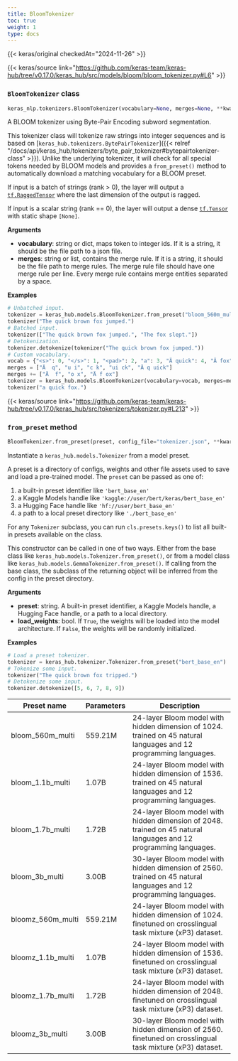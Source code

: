 ```yaml
---
title: BloomTokenizer
toc: true
weight: 1
type: docs
---
```


{{< keras/original checkedAt="2024-11-26" >}}

{{< keras/source link="https://github.com/keras-team/keras-hub/tree/v0.17.0/keras_hub/src/models/bloom/bloom_tokenizer.py#L6" >}}

### `BloomTokenizer` class

```python
keras_nlp.tokenizers.BloomTokenizer(vocabulary=None, merges=None, **kwargs)
```

A BLOOM tokenizer using Byte-Pair Encoding subword segmentation.

This tokenizer class will tokenize raw strings into integer sequences and
is based on [`keras_hub.tokenizers.BytePairTokenizer`]({{< relref "/docs/api/keras_hub/tokenizers/byte_pair_tokenizer#bytepairtokenizer-class" >}}). Unlike the
underlying tokenizer, it will check for all special tokens needed by BLOOM
models and provides a `from_preset()` method to automatically download
a matching vocabulary for a BLOOM preset.

If input is a batch of strings (rank > 0), the layer will output a
[`tf.RaggedTensor`](https://www.tensorflow.org/api_docs/python/tf/RaggedTensor) where the last dimension of the output is ragged.

If input is a scalar string (rank == 0), the layer will output a dense
[`tf.Tensor`](https://www.tensorflow.org/api_docs/python/tf/Tensor) with static shape `[None]`.

**Arguments**

- **vocabulary**: string or dict, maps token to integer ids. If it is a
  string, it should be the file path to a json file.
- **merges**: string or list, contains the merge rule. If it is a string,
  it should be the file path to merge rules. The merge rule file
  should have one merge rule per line. Every merge rule contains
  merge entities separated by a space.

**Examples**

```python
# Unbatched input.
tokenizer = keras_hub.models.BloomTokenizer.from_preset("bloom_560m_multi")
tokenizer("The quick brown fox jumped.")
# Batched input.
tokenizer(["The quick brown fox jumped.", "The fox slept."])
# Detokenization.
tokenizer.detokenize(tokenizer("The quick brown fox jumped."))
# Custom vocabulary.
vocab = {"<s>": 0, "</s>": 1, "<pad>": 2, "a": 3, "Ä quick": 4, "Ä fox": 5}
merges = ["Ä  q", "u i", "c k", "ui ck", "Ä q uick"]
merges += ["Ä  f", "o x", "Ä f ox"]
tokenizer = keras_hub.models.BloomTokenizer(vocabulary=vocab, merges=merges)
tokenizer("a quick fox.")
```

{{< keras/source link="https://github.com/keras-team/keras-hub/tree/v0.17.0/keras_hub/src/tokenizers/tokenizer.py#L213" >}}

### `from_preset` method

```python
BloomTokenizer.from_preset(preset, config_file="tokenizer.json", **kwargs)
```

Instantiate a `keras_hub.models.Tokenizer` from a model preset.

A preset is a directory of configs, weights and other file assets used
to save and load a pre-trained model. The `preset` can be passed as
one of:

1. a built-in preset identifier like `'bert_base_en'`
2. a Kaggle Models handle like `'kaggle://user/bert/keras/bert_base_en'`
3. a Hugging Face handle like `'hf://user/bert_base_en'`
4. a path to a local preset directory like `'./bert_base_en'`

For any `Tokenizer` subclass, you can run `cls.presets.keys()` to list
all built-in presets available on the class.

This constructor can be called in one of two ways. Either from the base
class like `keras_hub.models.Tokenizer.from_preset()`, or from
a model class like `keras_hub.models.GemmaTokenizer.from_preset()`.
If calling from the base class, the subclass of the returning object
will be inferred from the config in the preset directory.

**Arguments**

- **preset**: string. A built-in preset identifier, a Kaggle Models
  handle, a Hugging Face handle, or a path to a local directory.
- **load_weights**: bool. If `True`, the weights will be loaded into the
  model architecture. If `False`, the weights will be randomly
  initialized.

**Examples**

```python
# Load a preset tokenizer.
tokenizer = keras_hub.tokenizer.Tokenizer.from_preset("bert_base_en")
# Tokenize some input.
tokenizer("The quick brown fox tripped.")
# Detokenize some input.
tokenizer.detokenize([5, 6, 7, 8, 9])
```

| Preset name       | Parameters | Description                                                                                                       |
| ----------------- | ---------- | ----------------------------------------------------------------------------------------------------------------- |
| bloom_560m_multi  | 559.21M    | 24-layer Bloom model with hidden dimension of 1024. trained on 45 natural languages and 12 programming languages. |
| bloom_1.1b_multi  | 1.07B      | 24-layer Bloom model with hidden dimension of 1536. trained on 45 natural languages and 12 programming languages. |
| bloom_1.7b_multi  | 1.72B      | 24-layer Bloom model with hidden dimension of 2048. trained on 45 natural languages and 12 programming languages. |
| bloom_3b_multi    | 3.00B      | 30-layer Bloom model with hidden dimension of 2560. trained on 45 natural languages and 12 programming languages. |
| bloomz_560m_multi | 559.21M    | 24-layer Bloom model with hidden dimension of 1024. finetuned on crosslingual task mixture (xP3) dataset.         |
| bloomz_1.1b_multi | 1.07B      | 24-layer Bloom model with hidden dimension of 1536. finetuned on crosslingual task mixture (xP3) dataset.         |
| bloomz_1.7b_multi | 1.72B      | 24-layer Bloom model with hidden dimension of 2048. finetuned on crosslingual task mixture (xP3) dataset.         |
| bloomz_3b_multi   | 3.00B      | 30-layer Bloom model with hidden dimension of 2560. finetuned on crosslingual task mixture (xP3) dataset.         |
